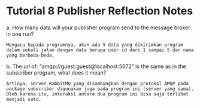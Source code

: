# Tutorial 8 Publisher Reflection Notes

a. How many data will your publisher program send to the message broker in one run?

    Mengacu kepada programnya, akan ada 5 data yang dikirimkan program dalam sekali jalan dengan data berupa user id dari 1 sampai 5 dan nama yang berbeda-beda.

b. The url of: “amqp://guest:guest@localhost:5672” is the same as in the subscriber program, what does it mean?

    Artinya, server RabbitMQ yang disambungkan dengan protokol AMQP pada package subscriber digunakan juga pada program ini (server yang sama). Oleh karena itu, interaksi antara dua program ini bisa saja terlihat menjadi satu.
